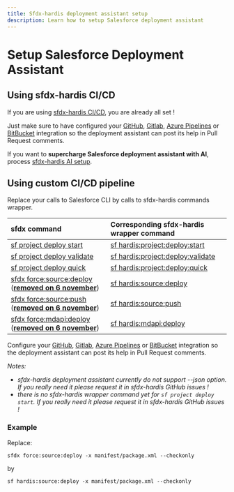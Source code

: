 ```yaml
---
title: Sfdx-hardis deployment assistant setup
description: Learn how to setup Salesforce deployment assistant
---
```

<!-- markdownlint-disable MD013 -->

# Setup Salesforce Deployment Assistant

## Using sfdx-hardis CI/CD

If you are using [sfdx-hardis CI/CD](https://sfdx-hardis.cloudity.com/salesforce-ci-cd-home/), you are already all set !

Just make sure to have configured your [GitHub](salesforce-ci-cd-setup-integration-github.md), [Gitlab](salesforce-ci-cd-setup-integration-gitlab.md), [Azure Pipelines](salesforce-ci-cd-setup-integration-azure.md) or [BitBucket](salesforce-ci-cd-setup-integration-bitbucket.md) integration so the deployment assistant can post its help in Pull Request comments.

If you want to **supercharge Salesforce deployment assistant with AI**, process [sfdx-hardis AI setup](salesforce-ai-setup.md).

## Using custom CI/CD pipeline

Replace your calls to Salesforce CLI by calls to sfdx-hardis commands wrapper.

| sfdx command                                                                                                                                                                                | Corresponding sfdx-hardis wrapper command                                           |
|:--------------------------------------------------------------------------------------------------------------------------------------------------------------------------------------------|:------------------------------------------------------------------------------------|
| [sf project deploy start](https://developer.salesforce.com/docs/atlas.en-us.sfdx_cli_reference.meta/sfdx_cli_reference/cli_reference_project_commands_unified.htm#cli_reference_project_deploy_start_unified) | [sf hardis:project:deploy:start](https://sfdx-hardis.cloudity.com/hardis/project/deploy/start/)   |
| [sf project deploy validate](https://developer.salesforce.com/docs/atlas.en-us.sfdx_cli_reference.meta/sfdx_cli_reference/cli_reference_project_commands_unified.htm#cli_reference_project_deploy_validate_unified) | [sf hardis:project:deploy:validate](https://sfdx-hardis.cloudity.com/hardis/project/deploy/validate/)   |
| [sf project deploy quick](https://developer.salesforce.com/docs/atlas.en-us.sfdx_cli_reference.meta/sfdx_cli_reference/cli_reference_project_commands_unified.htm#cli_reference_project_deploy_quick_unified) | [sf hardis:project:deploy:quick](https://sfdx-hardis.cloudity.com/hardis/project/deploy/quick/)   |
| [sfdx force:source:deploy](https://developer.salesforce.com/docs/atlas.en-us.sfdx_cli_reference.meta/sfdx_cli_reference/cli_reference_force_source.htm#cli_reference_force_source_deploy) ([**removed on 6 november**](https://github.com/forcedotcom/cli/issues/2974))   | [sf hardis:source:deploy](https://sfdx-hardis.cloudity.com/hardis/source/deploy/) |
| [sfdx force:source:push](https://developer.salesforce.com/docs/atlas.en-us.sfdx_cli_reference.meta/sfdx_cli_reference/cli_reference_force_source.htm#cli_reference_force_source_push) ([**removed on 6 november**](https://github.com/forcedotcom/cli/issues/2974))      | [sf hardis:source:push](https://sfdx-hardis.cloudity.com/hardis/source/push/)     |
| [sfdx force:mdapi:deploy](https://developer.salesforce.com/docs/atlas.en-us.sfdx_cli_reference.meta/sfdx_cli_reference/cli_reference_force_mdapi.htm#cli_reference_force_mdapi_beta_deploy) ([**removed on 6 november**](https://github.com/forcedotcom/cli/issues/2974))  | [sf hardis:mdapi:deploy](https://sfdx-hardis.cloudity.com/hardis/mdapi/deploy/)   |

Configure your [GitHub](salesforce-ci-cd-setup-integration-github.md), [Gitlab](salesforce-ci-cd-setup-integration-gitlab.md), [Azure Pipelines](salesforce-ci-cd-setup-integration-azure.md) or [BitBucket](salesforce-ci-cd-setup-integration-bitbucket.md) integration so the deployment assistant can post its help in Pull Request comments.

_Notes:_

- _sfdx-hardis deployment assistant currently do not support --json option. If you really need it please request it in sfdx-hardis GitHub issues !_
- _there is no sfdx-hardis wrapper command yet for `sf project deploy start`. If you really need it please request it in sfdx-hardis GitHub issues !_

### Example

Replace:

`sfdx force:source:deploy -x manifest/package.xml --checkonly`

by

`sf hardis:source:deploy -x manifest/package.xml --checkonly`